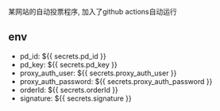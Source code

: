 某网站的自动投票程序, 加入了github actions自动运行
## env
- pd_id: ${{ secrets.pd_id }}
- pd_key: ${{ secrets.pd_key }}
- proxy_auth_user: ${{ secrets.proxy_auth_user }}
- proxy_auth_password: ${{ secrets.proxy_auth_password }}
- orderId: ${{ secrets.orderId }}
- signature: ${{ secrets.signature }}
